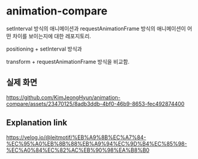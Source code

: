 # animation-compare

setInterval 방식의 애니메이션과 requestAnimationFrame 방식의 애니메이션이 어떤 차이를 보이는지에 대한 레포지토리.

positioning + setInterval 방식과

transform + requestAnimationFrame 방식을 비교함.

## 실제 화면



https://github.com/KimJeongHyun/animation-compare/assets/23470125/8adb3ddb-4bf0-46b9-8653-fec492874400



## Explanation link

https://velog.io/@leitmotif/%EB%A9%8B%EC%A7%84-%EC%95%A0%EB%8B%88%EB%A9%94%EC%9D%B4%EC%85%98-%EC%A0%84%EC%82%AC%EB%90%98%EA%B8%B0

